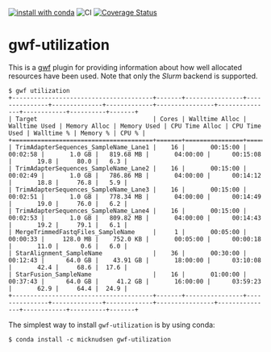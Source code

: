 [![install with conda](https://anaconda.org/micknudsen/gwf-utilization/badges/version.svg)](https://anaconda.org/micknudsen/gwf-utilization) ![CI](https://github.com/micknudsen/gwf-utilization/workflows/CI/badge.svg?branch=master) [![Coverage Status](https://coveralls.io/repos/github/micknudsen/gwf-utilization/badge.svg?branch=master)](https://coveralls.io/github/micknudsen/gwf-utilization?branch=master)

# gwf-utilization

This is a [gwf](https://gwf.app) plugin for providing information about how well allocated resources have been used. Note that only the _Slurm_ backend is supported.


```
$ gwf utilization
+---------------------------------------+-------+----------------+---------------+--------------+-------------+----------------+---------------+------------+----------+-------+
| Target                                | Cores | Walltime Alloc | Walltime Used | Memory Alloc | Memory Used | CPU Time Alloc | CPU Time Used | Walltime % | Memory % | CPU % |
+=======================================+=======+================+===============+==============+=============+================+===============+============+==========+=======+
| TrimAdapterSequences_SampleName_Lane1 |    16 |       00:15:00 |      00:02:58 |       1.0 GB |   819.68 MB |       04:00:00 |      00:15:08 |       19.8 |     80.0 |   6.3 |
| TrimAdapterSequences_SampleName_Lane2 |    16 |       00:15:00 |      00:02:49 |       1.0 GB |   786.86 MB |       04:00:00 |      00:14:12 |       18.8 |     76.8 |   5.9 |
| TrimAdapterSequences_SampleName_Lane3 |    16 |       00:15:00 |      00:02:51 |       1.0 GB |   778.34 MB |       04:00:00 |      00:14:49 |       19.0 |     76.0 |   6.2 |
| TrimAdapterSequences_SampleName_Lane4 |    16 |       00:15:00 |      00:02:53 |       1.0 GB |   809.82 MB |       04:00:00 |      00:14:43 |       19.2 |     79.1 |   6.1 |
| MergeTrimmedFastqFiles_SampleName     |     1 |       00:05:00 |      00:00:33 |     128.0 MB |    752.0 KB |       00:05:00 |      00:00:18 |       11.0 |      0.6 |   6.0 |
| StarAlignment_SampleName              |    36 |       00:30:00 |      00:12:43 |      64.0 GB |    43.91 GB |       18:00:00 |      03:10:08 |       42.4 |     68.6 |  17.6 |
| StarFusion_SampleName                 |    16 |       01:00:00 |      00:37:43 |      64.0 GB |     41.2 GB |       16:00:00 |      03:59:23 |       62.9 |     64.4 |  24.9 |
+---------------------------------------+-------+----------------+---------------+--------------+-------------+----------------+---------------+------------+----------+-------+
```

The simplest way to install `gwf-utilization` is by using conda:

```
$ conda install -c micknudsen gwf-utilization
```
